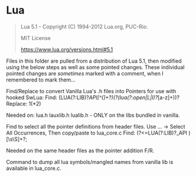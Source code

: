 
# Lua

> Lua 5.1 - Copyright (C) 1994-2012 Lua.org, PUC-Rio.
>
> MIT License
>
> https://www.lua.org/versions.html#5.1

Files in this folder are pulled from a distribution of Lua 5.1, then modified using the below steps
as well as some pointed changes. These individual pointed changes are _sometimes_ marked with a
comment, when I remembered to mark them...


Find/Replace to convert Vanilla Lua's .h files into Pointers for use with hooked SwLua:
Find:
(LUA(?:LIB)?_API[^(]+?)\(?(lua(?:open|L|I)?_[a-z]+)\)?
Replace:
$1(*$2)

Needed on:
lua.h
lauxlib.h
lualib.h - ONLY on the libs bundled in vanilla.


Find to select all the pointer definitions from header files. Use ... -> Select All Occurrences,
Then copy/paste to lua_core.c
Find:
(?<=LUA(?:LIB)?_API )[\s\S]+?;

Needed on the same header files as the pointer addition F/R.






Command to dump all lua symbols/mangled names from vanilla lib is available in lua_core.c.
